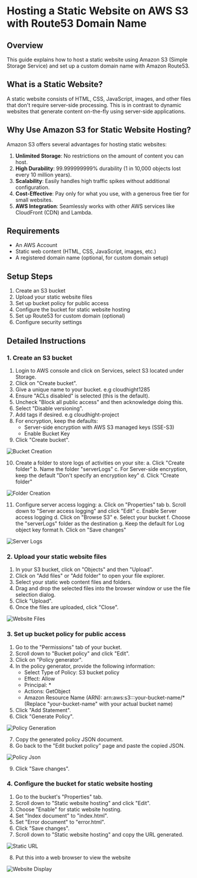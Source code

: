 # Hosting a Static Website on AWS S3 with Route53 Domain Name

## Overview
This guide explains how to host a static website using Amazon S3 (Simple Storage Service) and set up a custom domain name with Amazon Route53.

## What is a Static Website?
A static website consists of HTML, CSS, JavaScript, images, and other files that don't require server-side processing. This is in contrast to dynamic websites that generate content on-the-fly using server-side applications.

## Why Use Amazon S3 for Static Website Hosting?

Amazon S3 offers several advantages for hosting static websites:

1. **Unlimited Storage**: No restrictions on the amount of content you can host.
2. **High Durability**: 99.999999999% durability (1 in 10,000 objects lost every 10 million years).
3. **Scalability**: Easily handles high traffic spikes without additional configuration.
4. **Cost-Effective**: Pay only for what you use, with a generous free tier for small websites.
5. **AWS Integration**: Seamlessly works with other AWS services like CloudFront (CDN) and Lambda.

## Requirements

- An AWS Account
- Static web content (HTML, CSS, JavaScript, images, etc.)
- A registered domain name (optional, for custom domain setup)

## Setup Steps

1. Create an S3 bucket
2. Upload your static website files
3. Set up bucket policy for public access
4. Configure the bucket for static website hosting
5. Set up Route53 for custom domain (optional)
6. Configure security settings

## Detailed Instructions

### 1. Create an S3 bucket

1. Login to AWS console and click on Services, select S3 located under Storage.
2. Click on "Create bucket".
3. Give a unique name to your bucket. e.g cloudhight1285 
4. Ensure "ACLs disabled" is selected (this is the default).
5. Uncheck "Block all public access" and then acknowledge doing this.
6. Select "Disable versioning".
7. Add tags if desired. e.g cloudhight-project
8. For encryption, keep the defaults:
   - Server-side encryption with AWS S3 managed keys (SSE-S3)
   - Enable Bucket Key
9. Click "Create bucket".

![Bucket Creation](imgs/1.bucket_creation.png)

10. Create a folder to store logs of activities on your site:
    a. Click "Create folder"
    b. Name the folder "serverLogs"
    c. For Server-side encryption, keep the default "Don't specify an encryption key"
    d. Click "Create folder"

![Folder Creation](imgs/2.folder_creation.png)

11. Configure server access logging:
    a. Click on "Properties" tab
    b. Scroll down to "Server access logging" and click "Edit"
    c. Enable Server access logging
    d. Click on "Browse S3"
    e. Select your bucket
    f. Choose the "serverLogs" folder as the destination
    g. Keep the default for Log object key format
    h. Click on "Save changes"

![Server Logs](imgs/3.server_logs.png)

### 2. Upload your static website files

1. In your S3 bucket, click on "Objects" and then "Upload".
2. Click on "Add files" or "Add folder" to open your file explorer.
3. Select your static web content files and folders.
4. Drag and drop the selected files into the browser window or use the file selection dialog.
5. Click "Upload".
6. Once the files are uploaded, click "Close".

![Website Files](imgs/6.webfiles_upload.png)

### 3. Set up bucket policy for public access

1. Go to the "Permissions" tab of your bucket.
2. Scroll down to "Bucket policy" and click "Edit".
3. Click on "Policy generator".
4. In the policy generator, provide the following information:
   - Select Type of Policy: S3 bucket policy
   - Effect: Allow
   - Principal: *
   - Actions: GetObject
   - Amazon Resource Name (ARN): arn:aws:s3:::your-bucket-name/*
     (Replace "your-bucket-name" with your actual bucket name)
5. Click "Add Statement".
6. Click "Generate Policy".

![Policy Generation](imgs/4.policy_generation.png)

7. Copy the generated policy JSON document.
8. Go back to the "Edit bucket policy" page and paste the copied JSON.

![Policy Json](imgs/5.policy_json.png)

9. Click "Save changes".

### 4. Configure the bucket for static website hosting

1. Go to the bucket's "Properties" tab.
2. Scroll down to "Static website hosting" and click "Edit".
3. Choose "Enable" for static website hosting.
4. Set "Index document" to "index.html".
5. Set "Error document" to "error.html".
6. Click "Save changes".
7. Scroll down to "Static website hosting" and copy the URL generated.

![Static URL](imgs/7.static_url.png)

8. Put this into a web browser to view the website

![Website Display](imgs/8.website_display.png)